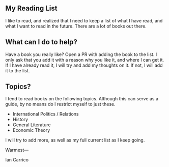 My Reading List
---------------

I like to read, and realized that I need to keep a list of what I have read, and what I want to read in the future. There are a lot of books out there.

## What can I do to help?

Have a book you really like? Open a PR with adding the book to the list. I only ask that you add it with a reason why you like it, and where I can get it. If I have already read it, I will try and add my thoughts on it. If not, I will add it to the list.

## Topics?

I tend to read books on the following topics. Although this can serve as a guide, by no means do I restrict myself to just these.

* International Politics / Relations
* History
* General Literature
* Economic Theory


I will try to add more, as well as my full current list as I keep going.

Warmest—

Ian Carrico
